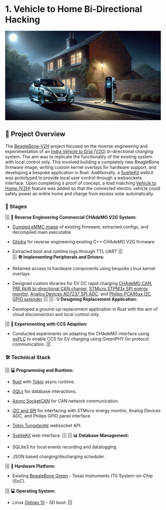 # 1. Vehicle to Home Bi-Directional Hacking

![Nissan Leaf domestic bi-directional charger - DALL·E 3](/assets/images/leaf_charger.png)

## 🌟 Project Overview

The [BeagleBone-V2H](https://github.com/rand12345/BeagleBone-V2H) project focused on the reverse engineering and experimentation of an [Indra Vehicle to Grid (V2G)](https://www.indra.co.uk/v2g/) bi-directional charging system. The aim was to replicate the functionality of the existing system with local control only. This involved building a completely new BeagleBone firmware image, writing custom kernel overlays for hardware support, and developing a bespoke application in Rust. Additionally, a [SvelteKit](https://github.com/rand12345/v2h_webui) webUI was prototyped to provide local user control through a websockets interface. Upon completing a proof of concept, a load matching [Vehicle to Home (V2H)](https://www.indra.co.uk/v2h/) feature was added so that the connected electric vehicle could safely power an entire home and charge from excess solar automatically.

### 🔑 Stages

||| **🔧 Reverse Engineering Commercial CHAdeMO V2G System:**

- [Dumped eMMC image](https://github.com/rand12345/Ardni-V2H) of existing firmware, extracted configs, and decompiled main executable
- [Ghidra](https://ghidra-sre.org) for reverse engineering existing C++ CHAdeMO V2G firmware
- Extracted boot and runtime logs through TTL UART
|||  
||| **🛠 Implementing Peripherals and Drivers:**

- Retained access to hardware components using bespoke Linux kernel overlays
- Designed custom libraries for EV DC rapid charging [CHAdeMO CAN](https://crates.io/crates/chademo-rs), [PRE 6kW bi-directional CAN charger](https://www.chademo.com/wp2016/wp-content/uploads/2018/05/V2G%206kW%20-%2010kW%20datasheet.pdf), [STMicro STPM3x SPI energy monitor](https://www.st.com/resource/en/datasheet/stpm32.pdf), [Analog Devices AD7237 SPI ADC](https://www.analog.com/en/products/ad7237.html), and [Philips PCA95xx I2C GPIO extender](https://paginas.fe.up.pt/~ee00013/microPCI/files/I2C/Philips%20Semiconductors%20I2C%20Handbook.pdf)
|||
|||- **💡 Designing Replacement Application:**

- Developed a ground-up replacement application in Rust with the aim of cloud disconnection and local control only.

||| **🔬 Experimenting with CCS Adaption:**

- Conducted experiments on adapting the CHAdeMO interface using [pyPLC](https://github.com/uhi22/pyPLC) to enable CCS for EV charging using GreenPHY for protocol communication.
|||

### 🛠️ Technical Stack

||| **💻 Programming and Runtime:**

- [Rust](https://www.rust-lang.org) with [Tokio](https://tokio.rs) async runtime.
- [SQLx](https://github.com/launchbadge/sqlx) for database interactions.
- [Async SocketCAN](https://github.com/idletea/tokio-socketcan) for CAN network communication.
- [I2C and SPI](https://github.com/rust-embedded/linux-embedded-hal) for interfacing with STMicro energy monitor, Analog Devices ADC, and Philips GPIO panel interface.
- [Tokio Tungstenite](https://github.com/snapview/tokio-tungstenite) websocket API.
- [SvelteKit](https://github.com/rand12345/v2h_webui) web interface.
|||
||| **📊 Database Management:**

- SQLite3 for local events recording and datalogging.
- JSON based charging/discharging scheduler.

||| **🔌 Hardware Platform:**

- Existing [BeagleBone Green](https://www.beagleboard.org/boards/seeedstudio-beaglebone-green) - Texas Instruments (Ti) System-on-Chip (SoC).

||| **💻 Operating System:**

- Linux [Debian 10](https://www.beagleboard.org/distros/am5729-debian-10-3-2020-04-06-1gb-sd-console) - SD boot.
|||
